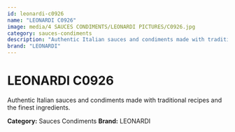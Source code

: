 ```yaml
---
id: leonardi-c0926
name: "LEONARDI C0926"
image: media/4 SAUCES CONDIMENTS/LEONARDI PICTURES/C0926.jpg
category: sauces-condiments
description: "Authentic Italian sauces and condiments made with traditional recipes and the finest ingredients."
brand: "LEONARDI"
---
```


# LEONARDI C0926

Authentic Italian sauces and condiments made with traditional recipes and the finest ingredients.

**Category:** Sauces Condiments
**Brand:** LEONARDI
